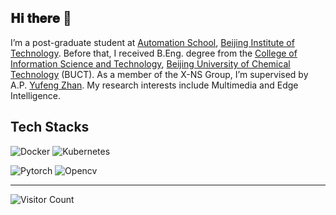 



## 𝐇𝐢 𝐭𝐡𝐞𝐫𝐞 👋

I’m a post-graduate student at [Automation School](https://ac.bit.edu.cn/), [Beijing Institute of Technology](https://english.bit.edu.cn/). Before that, I received B.Eng. degree from the [College of Information Science and Technology](https://en-cist.buct.edu.cn/main.htm), [Beijing University of Chemical Technology](https://english.buct.edu.cn/main.htm) (BUCT).  As a member of the X-NS Group, I’m supervised by A.P. [Yufeng Zhan](https://ray-zhan.github.io/).  My research interests include Multimedia and Edge Intelligence.

## Tech Stacks

![Docker](https://img.shields.io/badge/docker-%230db7ed.svg?style=for-the-badge&logo=docker&logoColor=white)
![Kubernetes](https://img.shields.io/badge/kubernetes-%23326ce5.svg?style=for-the-badge&logo=kubernetes&logoColor=white)
<!-- ![OpenFaas](https://img.shields.io/badge/OpenFaas-086CD9?style=for-the-badge&logo=openfaas&logoColor=white) -->
![Pytorch](https://img.shields.io/badge/Pytorch-D3380D?style=for-the-badge&logo=pytorch&logoColor=white)
![Opencv](https://img.shields.io/badge/Opencv-FE7875?style=for-the-badge&logo=opencv&logoColor=white)

---
![Visitor Count](https://profile-counter.glitch.me/livioni/count.svg)

<!--
**Livioni/Livioni** is a ✨ _special_ ✨ repository because its `README.md` (this file) appears on your GitHub profile.

Here are some ideas to get you started:

- 🔭 I’m currently working on ...
- 🌱 I’m currently learning ...
- 👯 I’m looking to collaborate on ...
- 🤔 I’m looking for help with ...
- 💬 Ask me about ...
- 📫 How to reach me: ...
- 😄 Pronouns: ...
- ⚡ Fun fact: ...



[![Livion's github activity graph](https://activity-graph.herokuapp.com/graph?username=Livioni&theme=github)](https://github.com/Livioni/github-readme-activity-graph)

<img src="https://github-readme-stats.vercel.app/api?username=Livioni&show_icons=true&icon_color=CE1D2D&text_color=718096&bg_color=ffffff&hide_title=true" /> [![Top Langs](https://github-readme-stats.vercel.app/api/top-langs/?username=Livioni&layout=compact)](https://github.com/Livioni/github-readme-stats)

-->

